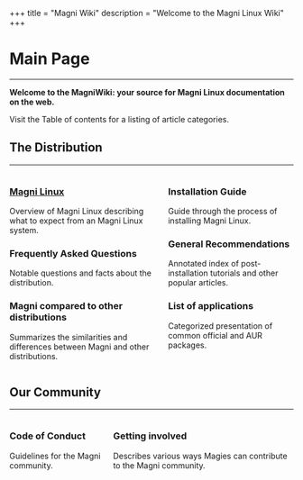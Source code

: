 +++
title = "Magni Wiki"
description = "Welcome to the Magni Linux Wiki"
+++

# Main Page

---

**Welcome to the MagniWiki: your source for Magni Linux documentation on the web.**

Visit the Table of contents for a listing of article categories.

## The Distribution

---

<div class="columns">
<div class="column">

### [Magni Linux](@/Pages/Magni_Linux.md)

Overview of Magni Linux describing what to expect from an Magni Linux system.

### Frequently Asked Questions

Notable questions and facts about the distribution.

### Magni compared to other distributions

Summarizes the similarities and differences between Magni and other distributions.

</div>
<div class="column">

### Installation Guide

Guide through the process of installing Magni Linux.

### General Recommendations

Annotated index of post-installation tutorials and other popular articles.</p>

### List of applications

Categorized presentation of common official and AUR packages.

</div>
</div>

## Our Community

---

<div class="columns">
<div class="column">

### Code of Conduct

Guidelines for the Magni community.

</div>
<div class="column">

### Getting involved

Describes various ways Magies can contribute to the Magni community.

</div>
</div>

